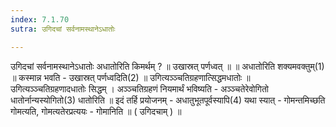 ```yaml
---
index: 7.1.70
sutra: उगिदचां सर्वनामस्थानेऽधातोः

---
```

उगिदचां सर्वनामस्थानेऽधातोः अधातोरिति किमर्थम् ? ॥ उखास्रत् पर्णध्वत् ॥ ॥ अधातोरिति शक्यमवक्तुम्(1) ॥ कस्मान्न भवति - उखास्रत् पर्णध्वदिति(2) ॥ उगित्यञ्ञ्चतिग्रहणात्सिद्धमधातोः ॥ उगित्यञ्ञ्चतिग्रहणादधातोः सिद्धम् । अञ्ञ्चतिग्रहणं नियमार्थं भविष्यति - अञ्ञ्चतेरेवोगितो धातोर्नान्यस्योगितो(3) धातोरिति ॥ इदं तर्हि प्रयोजनम् - अधातुभूतपूर्वस्यापि(4) यथा स्यात् - गोमन्तमिच्छति गोमत्यति, गोमत्यतेरप्रत्ययः - गोमानिति ॥ ( उगिदचाम् ) ॥